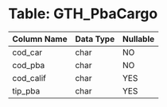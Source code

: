 # Table: GTH_PbaCargo

| Column Name | Data Type | Nullable |
|-------------|-----------|----------|
| cod_car | char | NO |
| cod_pba | char | NO |
| cod_calif | char | YES |
| tip_pba | char | YES |
